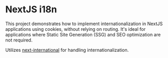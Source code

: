 # NextJS i18n
This project demonstrates how to implement internationalization in NextJS applications using cookies, without relying on routing. It's ideal for applications where Static Site Generation (SSG) and SEO optimization are not required.

Utilizes [next-international](https://github.com/QuiiBz/next-international) for handling internationalization.